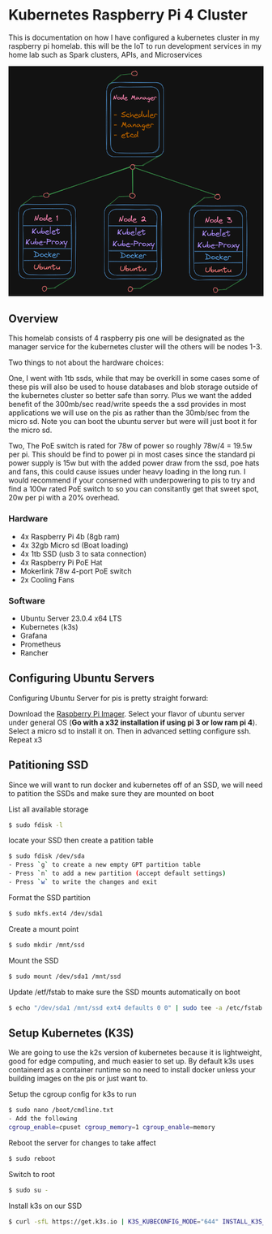 # Kubernetes Raspberry Pi 4 Cluster

This is documentation on how I have configured a kubernetes cluster in my raspberry pi homelab. this will be the IoT to run development services in my home lab such as Spark clusters, APIs, and Microservices

![Alt text](image.png)

## Overview

This homelab consists of 4 raspberry pis one will be designated as the manager service for the kubernetes cluster will the others will be nodes 1-3.

Two things to not about the hardware choices:

One, I went with 1tb ssds, while that may be overkill in some cases some of these pis will also be used to house databases and blob storage outside of the kubernetes cluster so better safe than sorry. Plus we want the added benefit of the 300mb/sec read/write speeds the a ssd provides in most applications we will use on the pis as rather than the 30mb/sec from the micro sd. Note you can boot the ubuntu server but were will just boot it for the micro sd.

Two, The PoE switch is rated for 78w of power so roughly 78w/4 = 19.5w per pi. This should be find to power pi in most cases since the standard pi power supply is 15w but with the added power draw from the ssd, poe hats and fans, this could cause issues under heavy loading in the long run. I would recommend if your conserned with underpowering to pis to try and find a 100w rated PoE switch to so you can consitantly get that sweet spot, 20w per pi with a 20% overhead.

### Hardware

- 4x Raspberry Pi 4b (8gb ram)
- 4x 32gb Micro sd (Boat loading)
- 4x 1tb SSD (usb 3 to sata connection)
- 4x Raspberry Pi PoE Hat
- Mokerlink 78w 4-port PoE switch
- 2x Cooling Fans

### Software

- Ubuntu Server 23.0.4 x64 LTS
- Kubernetes (k3s)
- Grafana
- Prometheus
- Rancher

## Configuring Ubuntu Servers

Configuring Ubuntu Server for pis is pretty straight forward:

Download the [Raspberry Pi Imager](https://www.raspberrypi.com/software/). Select your flavor of ubuntu server under general OS
(**Go with a x32 installation if using pi 3 or low ram pi 4**). Select a micro sd to install it on. Then in advanced setting configure ssh. Repeat x3

## Patitioning SSD

Since we will want to run docker and kubernetes off of an SSD, we will need to patition the SSDs and make sure they are mounted on boot

List all available storage

```bash
$ sudo fdisk -l
```

locate your SSD then create a patition table

```bash
$ sudo fdisk /dev/sda
- Press `g` to create a new empty GPT partition table
- Press `n` to add a new partition (accept default settings)
- Press `w` to write the changes and exit
```

Format the SSD partition

```bash
$ sudo mkfs.ext4 /dev/sda1
```

Create a mount point

```bash
$ sudo mkdir /mnt/ssd
```

Mount the SSD

```bash
$ sudo mount /dev/sda1 /mnt/ssd
```

Update /etf/fstab to make sure the SSD mounts automatically on boot

```bash
$ echo "/dev/sda1 /mnt/ssd ext4 defaults 0 0" | sudo tee -a /etc/fstab
```

## Setup Kubernetes (K3S)

We are going to use the k2s version of kubernetes because it is lightweight, good for edge computing, and much easier to set up. By default k3s uses containerd as a container runtime so no need to install docker unless your building images on the pis or just want to.

Setup the cgroup config for k3s to run

```bash
$ sudo nano /boot/cmdline.txt
- Add the following
cgroup_enable=cpuset cgroup_memory=1 cgroup_enable=memory
```

Reboot the server for changes to take affect

```bash
$ sudo reboot
```

Switch to root

```bash
$ sudo su -
```

Install k3s on our SSD

```bash
$ curl -sfL https://get.k3s.io | K3S_KUBECONFIG_MODE="644" INSTALL_K3S_EXEC="--data-dir /mnt/ssd/k3s" sh -
```
